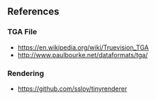 ## References
### TGA File
- https://en.wikipedia.org/wiki/Truevision_TGA
- http://www.paulbourke.net/dataformats/tga/

### Rendering
- https://github.com/ssloy/tinyrenderer